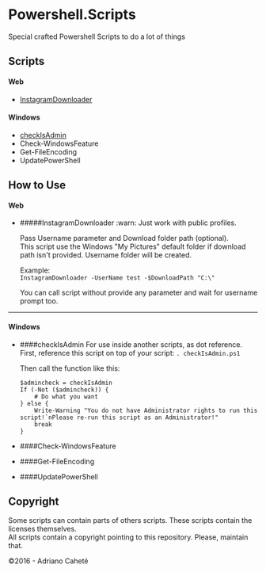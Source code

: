 # Powershell.Scripts

Special crafted Powershell Scripts to do a lot of things

## Scripts
#### Web
- [InstagramDownloader](#InstagramDownloader)
 
#### Windows
- [checkIsAdmin](#checkIsAdmin)
- Check-WindowsFeature
- Get-FileEncoding
- UpdatePowerShell
 
## How to Use
#### Web
- #####InstagramDownloader
   :warn: Just work with public profiles.    
   
   Pass Username parameter and Download folder path (optional).    
   This script use the Windows "My Pictures" default folder if download path isn't provided. Username folder will be created.
   
   Example:  
   `InstagramDownloader -UserName test -$DownloadPath "C:\"`
   
   You can call script without provide any parameter and wait for username prompt too.

------- 
#### Windows
- ####checkIsAdmin
    For use inside another scripts, as dot reference.    
    First, reference this script on top of your script: `. checkIsAdmin.ps1`        

    Then call the function like this:    
    ```
    $admincheck = checkIsAdmin    
    If (-Not ($admincheck)) {
        # Do what you want
    } else {
        Write-Warning "You do not have Administrator rights to run this script!`nPlease re-run this script as an Administrator!"
        break
    }
    ```


- ####Check-WindowsFeature

- ####Get-FileEncoding

- ####UpdatePowerShell


## Copyright
Some scripts can contain parts of others scripts. These scripts contain the licenses themselves.  
All scripts contain a copyright pointing to this repository. Please, maintain that.   

©2016 - Adriano Caheté